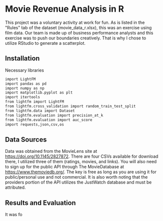 
# Movie Revenue Analysis in R

This project was a voluntary activity at work for fun. As is listed in the "Rules" tab of the dataset (movie_data_r.xlsx), this was an exercise using film data. Our team is made up of business performance analysts and this exercise was to push our boundaries creatively. That is why I chose to utilize RStudio to generate a scatterplot.
## Installation

Necessary libraries

```bash
import LightFM
import pandas as pd
import numpy as np
import matplotlib.pyplot as plt
import itertools
from lightfm import LightFM
from lightfm.cross_validation import random_train_test_split
from lightfm.data import Dataset
from lightfm.evaluation import precision_at_k
from lightfm.evaluation import auc_score
import requests,json,csv,os
```
    
## Data Sources

Data was obtained from the MovieLens site at https://doi.org/10.1145/2827872. There are four CSVs available for download there, I utilized three of them (ratings, movies, and links). You will also need to sign up for the public API through The MovieDatabase at https://www.themoviedb.org/. The key is free as long as you are using it for public/personal use and not commercial. It is also worth noting that the providers portion of the API utilizes the JustWatch database and must be attributed.


## Results and Evaluation

It was fo


